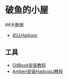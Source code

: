 
# 破鱼的小屋
##大数据
* [初认Hadoop](Content/chapter3.md)

## 工具
* [GitBook安装教程](Content/chapter98.md)
* [Amberi安装HadoopJ教程](Content/chapter99.md)